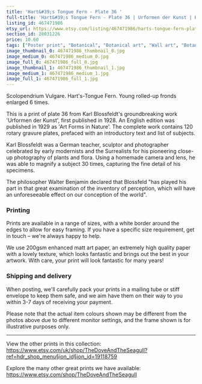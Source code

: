 ```yaml
---
title: 'Hart&#39;s Tongue Fern - Plate 36 '
full-title: 'Hart&#39;s Tongue Fern - Plate 36 | Urformen der Kunst | Karl Blossfeldt | Botanical print, wall art, room decor, black & white, sepia, vintage'
listing_id: 467471986
etsy_url: https://www.etsy.com/listing/467471986/harts-tongue-fern-plate-36-urformen-der?utm_source=site&utm_medium=api&utm_campaign=api
section_id: 28031226
price: 10.60
tags: ["Poster print", "Botanical", "Botanical art", "Wall art", "Botanical poster", "Photograph", "Vintage", "Black and white", "Sepia", "Minimal", "High quality print", "Botanical print", "Urformen der Kunst"]
image_thumbnail_0: 467471986_thumbnail_0.jpg
image_medium_0: 467471986_medium_0.jpg
image_full_0: 467471986_full_0.jpg
image_thumbnail_1: 467471986_thumbnail_1.jpg
image_medium_1: 467471986_medium_1.jpg
image_full_1: 467471986_full_1.jpg
---
```

Scolopendrium Vulgare. Hart&#39;s-Tongue Fern. Young rolled-up fronds enlarged 6 times.

This is a print of plate 36 from Karl Blossfeldt&#39;s groundbreaking work &#39;Urformen der Kunst&#39;, first published in 1928. An English edition was published in 1929 as &#39;Art Forms in Nature&#39;. The complete work contains 120 rotary gravure plates, prefaced with an introductory text and list of subjects.

Karl Blossfeldt was a German teacher, sculptor and photographer celebrated by early modernists and the Surrealists for his pioneering close-up photography of plants and flora. Using a homemade camera and lens, he was able to magnify a subject 30 times, capturing the fine detail of his specimens.

The philosopher Walter Benjamin declared that Blossfeld &quot;has played his part in that great examination of the inventory of perception, which will have an unforeseeable effect on our conception of the world&quot;. 

### Printing

Prints are available in a range of sizes, with a white border around the edges to allow for easy framing. If you have a specific size requirement, get in touch – we&#39;re always happy to help.

We use 200gsm enhanced matt art paper, an extremely high quality paper with a lovely texture, which looks fantastic and brings out the best in your artwork. With care, your print will look fantastic for many years!

### Shipping and delivery

When posting, we&#39;ll carefully pack your prints in a mailing tube or stiff envelope to keep them safe, and we aim have them on their way to you within 3-7 days of receiving your payment.

Please note that the actual item colours shown may be different from the photos above due to different monitor settings, and the frame shown is for illustrative purposes only.

---

View the other prints in this collection: https://www.etsy.com/uk/shop/TheDoveAndTheSeagull?ref=hdr_shop_menu§ion_id§ion_id=19118759

Explore the many other great prints we have available: https://www.etsy.com/shop/TheDoveAndTheSeagull

